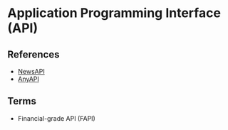 # Application Programming Interface (API)

## References

- [NewsAPI](https://newsapi.org/)
- [AnyAPI](https://any-api.com/)

## Terms

- Financial-grade API (FAPI)
